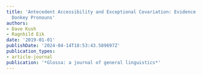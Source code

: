 ```yaml
---
title: 'Antecedent Accessibility and Exceptional Covariation: Evidence from Norwegian
  Donkey Pronouns'
authors:
- Dave Kush
- Ragnhild Eik
date: '2019-01-01'
publishDate: '2024-04-14T18:53:43.589697Z'
publication_types:
- article-journal
publication: '*Glossa: a journal of general linguistics*'
---
```

